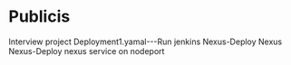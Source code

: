 # Publicis
Interview project
Deployment1.yamal---Run jenkins
Nexus-Deploy Nexus
Nexus-Deploy nexus service on nodeport
